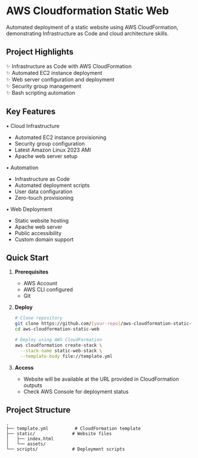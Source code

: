 # AWS Cloudformation Static Web

Automated deployment of a static website using AWS CloudFormation, demonstrating Infrastructure as Code and cloud architecture skills.

## Project Highlights

✨ Infrastructure as Code with AWS CloudFormation  
✨ Automated EC2 instance deployment  
✨ Web server configuration and deployment  
✨ Security group management  
✨ Bash scripting automation

## Key Features

• Cloud Infrastructure
  - Automated EC2 instance provisioning
  - Security group configuration
  - Latest Amazon Linux 2023 AMI
  - Apache web server setup

• Automation
  - Infrastructure as Code
  - Automated deployment scripts
  - User data configuration
  - Zero-touch provisioning

• Web Deployment
  - Static website hosting
  - Apache web server
  - Public accessibility
  - Custom domain support


## Quick Start

1. **Prerequisites**
   - AWS Account
   - AWS CLI configured
   - Git

2. **Deploy**
   ```bash
   # Clone repository
   git clone https://github.com/[your-repo]/aws-cloudformation-static-web
   cd aws-cloudformation-static-web

   # Deploy using AWS CloudFormation
   aws cloudformation create-stack \
     --stack-name static-web-stack \
     --template-body file://template.yml
   ```

3. **Access**
   - Website will be available at the URL provided in CloudFormation outputs
   - Check AWS Console for deployment status

## Project Structure
```
.
├── template.yml          # CloudFormation template
├── static/              # Website files
│   ├── index.html
│   └── assets/
└── scripts/             # Deployment scripts
```


